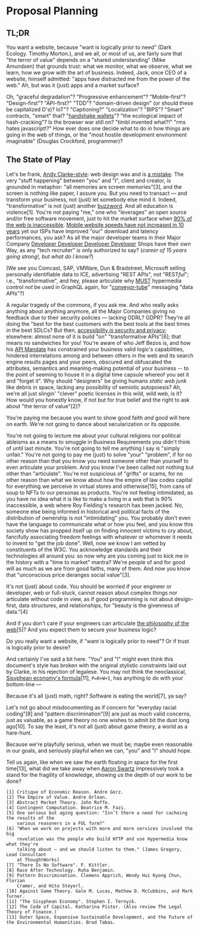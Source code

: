 # Proposal Planning

## TL;DR

You want a website, because "want is logically prior to need" (Dark Ecology. 
Timothy Morton.), and we all, or most of us, are fairly sure that "the terror 
of value" depends on a "shared understanding" (Mike Amundsen) that grounds 
trust: what we monitor, what we observe, what we learn, how we grow with the 
art of business. Indeed, Jack, once CEO of a website, himself admitted: "apps 
have distracted me from the power of the web." Ah, but was it (just) apps and 
a market surface?

Oh, "graceful degradation"? "Progressive enhancement"? "Mobile-first"? 
"Design-first"? "API-first?" "TDD"? "domain-driven design" (or should these be 
capitalized D's)? IoT"? "Captioning?" "Localization"? "BIPS"? 
"Smart" contracts, "smart" that? "[handshake wallets][handshake]"? "the 
ecological impact of hash-cracking"? Is the browser war still on? "timbl 
invented what?!" "rms hates javascript!?" How ever does one decide what to do 
in how things are going in the web of things, or the "most hostile development 
environment imaginable" (Douglas Crockford, programmer)?

## The State of Play

Let's be frank, [Andy Clarke-style][clarke]: web design was and is [a mistake][mistake]. 
The very "stuff happening" between "you" and "I", client and creator, is 
grounded in metaphor: "all memories are screen memories"[3], and the screen is nothing like paper, I assure you.
But you need to transact — and transform your business, not (just) let somebody 
else mind it. Indeed, "transformative" is not (just) another [buzzword][buzz]. And all 
education is violence[1]. You're not paying "me," one who "leverages" an open source and/or free software movement, just to hit the 
market surface when [90% of the web is inaccessible][inaccessible]. [Mobile website 
speeds have not increased in 10 years][needforspeed] yet our ISPs have improved "our" download 
and latency performances, you ask? As all the major developer teams in their Major Company [Developer Developer Developer Developer][dev4]
Shops have their own Way, as any "tech recruiter" is only authorized to say? (*career of 15 years going strong!, but what do I know?*)

(We see you Comcast, SAP, VMWare, Dun & Bradstreet, Microsoft selling personally identifiable data to ICE, advertising "REST APIs", not "REST*ful*"; i.e., "transformative", and hey, please articulate why [MUST][rfc2119] hypermedia control *not* be used in GraphQL again, for "[conveyor-tube][tube]" messaging "data APIs"?) 

A regular tragedy of the commons, if you ask me. And who really asks anything about anything anymore, all the Major Companies giving no feedback due to their security policies — lacking ODRL? GDPR? They're all doing the "best for the best customers with the best tools at the best times in the best SDLCs? But then, [accessibility *is* security and 
privacy][privacy]; elsewhere: almost none of it is build "on" "transformative APIs"[6]; 
that means no sandwiches for you! You're aware of who Jeff Bezos is, and how his 
[API Mandate][apimandate] has constrained your business valid logic's capabilities, hindered 
interrelations among and between others in the web and its search engine 
results pages and your peers, obscured and obfuscated the attributes, 
semantics and meaning-making potential of your business -- to the point of 
seeming to house it in a digital time capsule whereof you set it and "forget 
it". Why should "designers" be giving humans *static web junk* like debris in 
space, lacking any possibility of semiotic autopoiesis? Ah, we're all just 
slingin' "clever" poetic licenses in this wild, wild web, is it? How would you 
honestly know, if not but for true belief and the right to ask about "the 
terror of value"[2]?

You're paying me because you want to show good faith *and* good will here on 
earth. We're not going to dance about secularization or its opposite. 

You're not going to lecture me about your cultural religions nor political ableisms as a means to smuggle in 
Business Requirements you didn't think of until last minute. You're not going 
to tell me anything I say is "simply unfair." You're not going to pay me (just) to solve "your" "problem", 
if for no other reason than that you know you need someone other than 
yourself to even articulate your problem. And you know I've been called 
not nothing but other than "articulate". You're not suspicious of "grifts" 
or scams, for no other reason than what we know about how the empire of law codes 
capital for everything we perceive in virtual stores and otherwise[15], from 
cans of soup to NFTs to our personas as products. You're not feeling 
intimidated, as you have no idea what it is like to make a living in 
a web that is 90% inaccessible, a web where Roy Fielding's research 
has been jacked. No, someone else being informed in historical and 
political facts of the distribution of ownership is not "intimidating" 
you. You probably don't even have the language to communicate what 
or how you feel, and you know this society show has propped itself 
up on finding innocent victims to cry about, fancifully associating 
freedom feelings with whatever or whomever it needs to invent to 
"get the job done". Well, now we know I am vetted by constituents 
of the W3C. You acknowledge standards and their technologies all 
around you: so now why are you coming just to kick me in the history 
with a "time to market" mantra? We're people of and for good will 
as much as we are from good faiths, many of them. And now you know 
that "unconscious price deranges social value"[3].

It's not (just) about code. You should be worried if your engineer 
or developer, web or full-stuck, cannot reason about complex things 
nor articulate without code in view, as if good programming is not 
about design-first, data structures, and relationships, for "beauty 
is the givenness of data."[4]

And if you don't care if your engineers can articulate [the philosophy 
of the web][phil][5]? And you expect them to secure your business logic? 

Do you really want a website, if "want is logically prior to need"? 
Or if trust is logically prior to desire?

And certainly I've said a bit here. "You" and "I" might even think 
this document's style has broken with the original stylistic constraints 
laid out by Clarke, in his rejection of legalese. You may not think 
the neoclassical, [Sisyphean economy's formula][sisyphean][11], `P=R+W+I`, has anything 
to do with your bottom-line — 

Because it's all (just) math, right? Software is eating the world[7], ya say?

Let's not go about misdocumenting as if concern for "everyday racial coding"[8] 
and "pattern discrimination"[9] are just as much valid concerns, just as 
valuable, as a game theory no one wishes to admit bit the dust long ago[10]. To say 
the least, it's not all (just) about game theory, a world as a hare-hunt.

Because we're playfully serious, when we must be; maybe even reasonable in our 
goals, and seriously playful when we can, "you" and "I" should hope.

Tell us again, like when we saw the earth floating in space for the first time[13], 
what did we take away when [Aaron Swartz][swartz] impressively took a stand for the 
fragility of knowledge, showing us the depth of our work to be done?

```
[1] Critique of Economic Reason. Andre Gorz.
[2] The Empire of Value. Andre Orlean.
[3] Abstract Market Theory. John Roffe.
[4] Contingent Computation. Beatrice M. Fazi.
[5] One serious but aging question: "Isn’t there a need for cacheing the results of the  
    various reasoners in a FOL form?" 
[6] "When we work on projects with more and more services involved the big  
    revelation was the people who build HTTP and use Hypermedia know what they're  
    talking about — and we should listen to them." (James Gregory, Lead Consultant  
    at ThoughtWorks)
[7] "There Is No Software". F. Kittler.
[8] Race After Technology. Ruha Benjamin.
[9] Pattern Discrimination. Clemens Apprich, Wendy Hui Kyong Chun, Florian 
    Cramer, and Hito Steyerl.
[10] Against Game Theory. Gale M. Lucas, Mathew D. McCubbins, and Mark Turner.
[11] "The Sisyphean Economy". Stephen I. Ternyik.
[12] The Code of Capital. Katharina Pistor. (Also review The Legal Theory of Finance.)
[13] Outer Space, Expansive Sustainable Development, and the Future of the Environmental Humanities. Brad Tabas.
```

[clarke]: https://stuffandnonsense.co.uk/projects/contract-killer/#contract
[inaccessible]: https://abilitynet.org.uk/news-blogs/inaccessible-websites-keep-disabled-people-out-work-abilitynet-tells-government-taskforce
[mistake]: http://motherfuckingwebsite.com/
[buzz]: https://roy.gbiv.com/untangled/2008/rest-apis-must-be-hypertext-driven
[apimandate]: https://nordicapis.com/the-bezos-api-mandate-amazons-manifesto-for-externalization/
[phil]: https://www.w3.org/community/philoweb/2014/01/15/syllogism/ 
[handshake]: https://github.com/kyokan/bob-wallet
[needforspeed]: https://www.nngroup.com/articles/the-need-for-speed/
[sisyphean]: https://www.researchgate.net/publication/314687329_The_Sisyphean_Economy
[dev4]: https://www.youtube.com/watch?v=Vhh_GeBPOhs
[privacy]: https://www.boia.org/blog/accessibility-is-privacy-and-security
[swartz]: https://en.wikipedia.org/wiki/United_States_v._Swartz
[rfc2119]: https://tools.ietf.org/html/rfc2119
[tube]: https://www.sciencedirect.com/science/article/abs/pii/S0020025504002385
